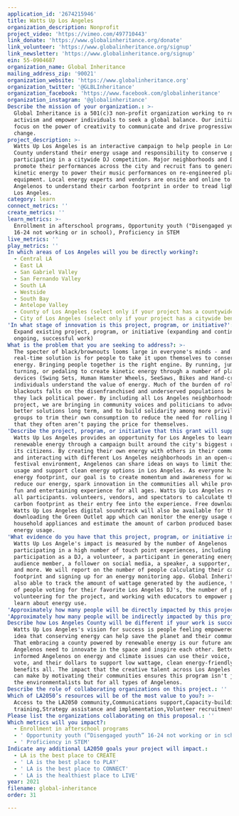 ```yaml
---
application_id: '2674215946'
title: Watts Up Los Angeles
organization_description: Nonprofit
project_video: 'https://vimeo.com/497710443'
link_donate: 'https://www.globalinheritance.org/donate'
link_volunteer: 'https://www.globalinheritance.org/signup'
link_newsletter: 'https://www.globalinheritance.org/signup'
ein: 55-0904687
organization_name: Global Inheritance
mailing_address_zip: '90021'
organization_website: 'https://www.globalinheritance.org'
organization_twitter: '@GLBLInheritance'
organization_facebook: 'https://www.facebook.com/globalinheritance'
organization_instagram: '@globalinheritance'
Describe the mission of your organization.: >-
  Global Inheritance is a 501(c)3 non-profit organization working to reinvent
  activism and empower individuals to seek a global balance. Our initiatives
  focus on the power of creativity to communicate and drive progressive social
  change.
project_description: >-
  Watts Up Los Angeles is an interactive campaign to help people in Los Angeles
  County understand their energy usage and responsibility to conserve power by
  participating in a citywide DJ competition. Major neighborhoods and DJs
  promote their performances across the city and recruit fans to generate
  kinetic energy to power their music performances on re-engineered playground
  equipment. Local energy experts and vendors are onsite and online to empower
  Angelenos to understand their carbon footprint in order to tread lightly in
  Los Angeles.
category: learn
connect_metrics: ''
create_metrics: ''
learn_metrics: >-
  Enrollment in afterschool programs, Opportunity youth ("Disengaged youth"
  16-24 not working or in school), Proficiency in STEM
live_metrics: ''
play_metrics: ''
In which areas of Los Angeles will you be directly working?:
  - Central LA
  - East LA
  - San Gabriel Valley
  - San Fernando Valley
  - South LA
  - Westside
  - South Bay
  - Antelope Valley
  - County of Los Angeles (select only if your project has a countywide benefit)
  - City of Los Angeles (select only if your project has a citywide benefit)
'In what stage of innovation is this project, program, or initiative?': >-
  Expand existing project, program, or initiative (expanding and continuing
  ongoing, successful work)
What is the problem that you are seeking to address?: >-
  The specter of black/brownouts looms large in everyone's minds - and the only
  real-time solution is for people to take it upon themselves to conserve
  energy. Bringing people together is the right engine. By running, jumping,
  turning, or pedaling to create kinetic energy through a number of playground
  devices (Swing Sets, Human Hamster Wheels, SeeSaws, Bikes and Hand-cranks),
  individuals understand the value of energy. Much of the burden of rolling
  blackouts falls on the disenfranchised and underserved populations because
  they lack political power. By including all Los Angeles neighborhoods in this
  project, we are bringing in community voices and politicians to advocate for
  better solutions long term, and to build solidarity among more privileged
  groups to trim their own consumption to reduce the need for rolling blackouts
  that they often aren’t paying the price for themselves.
'Describe the project, program, or initiative that this grant will support to address the problem identified.': >-
  Watts Up Los Angeles provides an opportunity for Los Angeles to learn about
  renewable energy through a campaign built around the city's biggest resource,
  its citizens. By creating their own energy with others in their communities
  and interacting with different Los Angeles neighborhoods in an open-air
  festival environment, Angelenos can share ideas on ways to limit their energy
  usage and support clean energy options in Los Angeles. As everyone has an
  energy footprint, our goal is to create momentum and awareness for ways we can
  reduce our energy, spark innovation in the communities all while providing a
  fun and entertaining experience for all ages. Watts Up Los Angeles requires
  all participants. volunteers, vendors, and spectators to calculate their
  carbon footprint as their entry fee into the experience. Free downloads of the
  Watts Up Los Angeles digital soundtrack will also be available for those
  downloading the Green Outlet app which can monitor the energy usage of
  household appliances and estimate the amount of carbon produced based on your
  energy usage.
'What evidence do you have that this project, program, or initiative is or will be successful, and how will you define and measure success?': >-
  Watts Up Los Angele's impact is measured by the number of Angelenos
  participating in a high number of touch point experiences, including
  participation as a DJ, a volunteer, a participant in generating energy, an
  audience member, a follower on social media, a speaker, a supporter, a vendor,
  and more. We will report on the number of people calculating their carbon
  footprint and signing up for an energy monitoring app. Global Inheritance is
  also able to track the amount of wattage generated by the audience, the number
  of people voting for their favorite Los Angeles DJ's, the number of people
  volunteering for the project, and working with educators to empower people to
  learn about energy use.
'Approximately how many people will be directly impacted by this project, program, or initiative?': '5000'
'Approximately how many people will be indirectly impacted by this project, program, or initiative?': '100000'
Describe how Los Angeles County will be different if your work is successful.: >-
  Watts Up Los Angeles's vision for success is people feeling empowered by the
  idea that conserving energy can help save the planet and their communities.
  That embracing a county powered by renewable energy is our future and that
  Angelenos need to innovate in the space and inspire each other. Better
  informed Angelenos on energy and climate issues can use their voice, their
  vote, and their dollars to support low wattage, clean energy-friendly that
  benefits all. The impact that the creative talent across Los Angeles County
  can make by motivating their communities ensures this program isn't just for
  the environmentalists but for all types of Angelenos.
Describe the role of collaborating organizations on this project.: ''
Which of LA2050’s resources will be of the most value to you?: >-
  Access to the LA2050 community,Communications support,Capacity-building and
  training,Strategy assistance and implementation,Volunteer recruitment
Please list the organizations collaborating on this proposal.: ''
Which metrics will you impact?:
  - Enrollment in afterschool programs
  - ' Opportunity youth (“Disengaged youth” 16-24 not working or in school)'
  - ' Proficiency in STEM'
Indicate any additional LA2050 goals your project will impact.:
  - LA is the best place to CREATE
  - ' LA is the best place to PLAY'
  - ' LA is the best place to CONNECT'
  - ' LA is the healthiest place to LIVE'
year: 2021
filename: global-inheritance
order: 31

---
```

